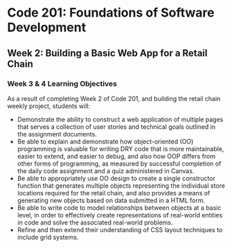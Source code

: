 # Code 201: Foundations of Software Development

## Week 2: Building a Basic Web App for a Retail Chain


### Week 3 & 4 Learning Objectives
As a result of completing Week 2 of Code 201, and building the retail chain weekly project, students will:
* Demonstrate the ability to construct a web application of multiple pages that serves a collection of user stories and technical goals outlined in the assignment documents.
* Be able to explain and demonstrate how object-oriented (OO) programming is valuable for writing DRY code that is more maintainable, easier to extend, and easier to debug,  and also how OOP differs from other forms of programming, as measured by successful completion of the daily code assignment and a quiz administered in Canvas.
* Be able to appropriately use OO design to create a single constructor function that generates multiple objects representing the individual store locations required for the retail chain, and also provides a means of generating new objects based on data submitted in a HTML form.
* Be able to write code to model relationships between objects at a basic level, in order to effectively create representations of real-world entities in code and solve the associated real-world problems.
* Refine and then extend their understanding of CSS layout techniques to include grid systems.
